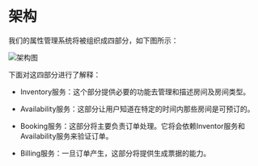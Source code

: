 # 架构

我们的属性管理系统将被组织成四部分，如下图所示：

![架构图](http://ofboy2upv.bkt.clouddn.com/%E6%9E%B6%E6%9E%84%E5%9B%BE.PNG)

下面对这四部分进行了解释：
* Inventory服务：这个部分提供必要的功能去管理和描述房间及房间类型。

* Availability服务：这部分让用户知道在特定的时间内那些房间是可预订的。

* Booking服务：这部分将主要负责订单处理。它将会依赖Inventor服务和Availability服务来验证订单。

* Billing服务：一旦订单产生，这部分将提供生成票据的能力。

